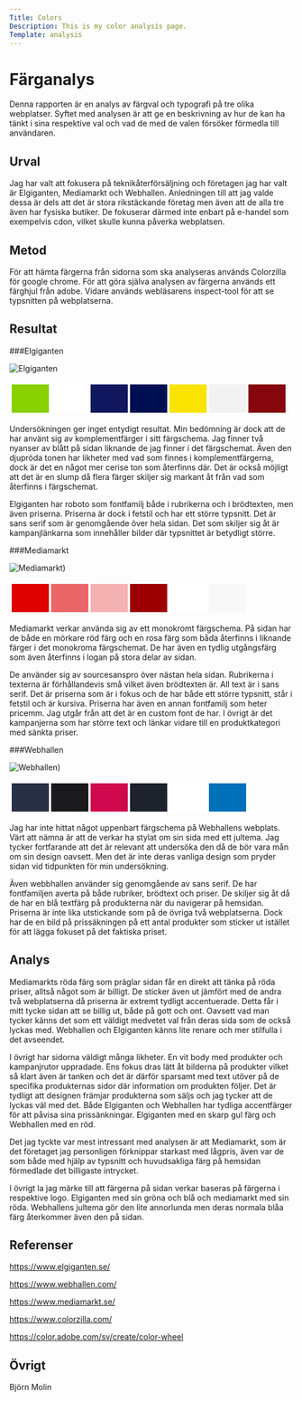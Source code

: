 ```yaml
---
Title: Colors
Description: This is my color analysis page.
Template: analysis
---
```

# Färganalys

Denna rapporten är en analys av färgval och typografi på tre olika webplatser. Syftet med analysen är att ge en beskrivning av hur de kan ha tänkt i sina respektive val och vad de med de valen försöker förmedla till användaren.

Urval
-----------------------

Jag har valt att fokusera på teknikåterförsäljning och företagen jag har valt är Elgiganten, Mediamarkt och Webhallen. Anledningen till att jag valde dessa är dels att det är stora rikstäckande företag men även att de alla tre även har fysiska butiker. De fokuserar därmed inte enbart på e-handel som exempelvis cdon, vilket skulle kunna påverka webplatsen.

Metod
-----------------------

För att hämta färgerna från sidorna som ska analyseras används Colorzilla för google chrome. För att göra själva analysen av färgerna används ett färghjul från adobe. Vidare används webläsarens inspect-tool för att se typsnitten på webplatserna.

Resultat
-----------------------

###Elgiganten

![Elgiganten](../image/Elgiganten.png?w=700)

<table style="border-spacing: 4px; border-collapse: separate">
<tr>
<td style="height: 50px; width: 50px; background-color: #88d000">
<td style="height: 50px; width: 50px; background-color: #ffffff">
<td style="height: 50px; width: 50px; background-color: #11175e">
<td style="height: 50px; width: 50px; background-color: #000e52">
<td style="height: 50px; width: 50px; background-color: #f9e300">
<td style="height: 50px; width: 50px; background-color: #f2f2f2">
<td style="height: 50px; width: 50px; background-color: #85060d">
</tr>
</table>

Undersökningen ger inget entydigt resultat. Min bedömning är dock att de har använt sig av komplementfärger i sitt färgschema. Jag finner två nyanser av blått på sidan liknande de jag finner i det färgschemat. Även den djupröda tonen har likheter med vad som finnes i komplementfärgerna, dock är det en något mer cerise ton som återfinns där. Det är också möjligt att det är en slump då flera färger skiljer sig markant åt från vad som återfinns i färgschemat.

Elgiganten har roboto som fontfamilj både i rubrikerna och i brödtexten, men även priserna. Priserna är dock i fetstil och har ett större typsnitt. Det är sans serif som är genomgående över hela sidan. Det som skiljer sig åt är kampanjlänkarna som innehåller bilder där typsnittet är betydligt större.

###Mediamarkt

![Mediamarkt](../image/Mediamarkt.png?w=700))

<table style="border-spacing: 4px; border-collapse: separate">
<tr>
<td style="height: 50px; width: 50px; background-color: #df0000">
<td style="height: 50px; width: 50px; background-color: #eb6668">
<td style="height: 50px; width: 50px; background-color: #f5b2b2">
<td style="height: 50px; width: 50px; background-color: #9c0000">
<td style="height: 50px; width: 50px; background-color: #ffffff">
<td style="height: 50px; width: 50px; background-color: #f8f8f8">
</tr>
</table>

Mediamarkt verkar använda sig av ett monokromt färgschema. På sidan har de både en mörkare röd färg och en rosa färg som båda återfinns i liknande färger i det monokroma färgschemat. De har även en tydlig utgångsfärg som även återfinns i logan på stora delar av sidan.

De använder sig av sourcesanspro över nästan hela sidan. Rubrikerna i texterna är förhållandevis små vilket även brödtexten är. All text är i sans serif. Det är priserna som är i fokus och de har både ett större typsnitt, står i fetstil och är kursiva. Priserna har även en annan fontfamilj som heter pricemm. Jag utgår från att det är en custom font de har. I övrigt är det kampanjerna som har större text och länkar vidare till en produktkategori med sänkta priser.

###Webhallen

![Webhallen](../image/Webhallen.png?w=700))

<table style="border-spacing: 4px; border-collapse: separate">
<tr>
<td style="height: 50px; width: 50px; background-color: #273143">
<td style="height: 50px; width: 50px; background-color: #1a1a1d">
<td style="height: 50px; width: 50px; background-color: #d0084e">
<td style="height: 50px; width: 50px; background-color: #1e222d">
<td style="height: 50px; width: 50px; background-color: #ffffff">
<td style="height: 50px; width: 50px; background-color: #0070ba">
</tr>
</table>

Jag har inte hittat något uppenbart färgschema på Webhallens webplats. Värt att nämna är att de verkar ha stylat om sin sida med ett jultema. Jag tycker fortfarande att det är relevant att undersöka den då de bör vara mån om sin design oavsett. Men det är inte deras vanliga design som pryder sidan vid tidpunkten för min undersökning.

Även webbhallen använder sig genomgående av sans serif. De har fontfamiljen averta på både rubriker, brödtext och priser. De skiljer sig åt då de har en blå textfärg på produkterna när du navigerar på hemsidan. Priserna är inte lika utstickande som på de övriga två webplatserna. Dock har de en bild på prissäkningen på ett antal produkter som sticker ut istället för att lägga fokuset på det faktiska priset.

Analys
-----------------------

Mediamarkts röda färg som präglar sidan får en direkt att tänka på röda priser, alltså något som är billigt. De sticker även ut jämfört med de andra två webplatserna då priserna är extremt tydligt accentuerade. Detta får i mitt tycke sidan att se billig ut, både på gott och ont. Oavsett vad man tycker känns det som ett väldigt medvetet val från deras sida som de också lyckas med. Webhallen och Elgiganten känns lite renare och mer stilfulla i det avseendet.

I övrigt har sidorna väldigt många likheter. En vit body med produkter och kampanjrutor uppradade. Ens fokus dras lätt åt bilderna på produkter vilket så klart även är tanken och det är därför sparsamt med text utöver på de specifika produkternas sidor där information om produkten följer. Det är tydligt att designen främjar produkterna som säljs och jag tycker att de lyckas väl med det.
Både Elgiganten och Webhallen har tydliga accentfärger för att påvisa sina prissänkningar. Elgiganten med en skarp gul färg och Webhallen med en röd.

Det jag tyckte var mest intressant med analysen är att Mediamarkt, som är det företaget jag personligen förknippar starkast med lågpris, även var de som både med hjälp av typsnitt och huvudsakliga färg på hemsidan förmedlade det billigaste intrycket.

I övrigt la jag märke till att färgerna på sidan verkar baseras på färgerna i respektive logo. Elgiganten med sin gröna och blå och mediamarkt med sin röda. Webhallens jultema gör den lite annorlunda men deras normala blåa färg återkommer även den på sidan.



Referenser
-----------------------

https://www.elgiganten.se/

https://www.webhallen.com/

https://www.mediamarkt.se/

https://www.colorzilla.com/

https://color.adobe.com/sv/create/color-wheel

Övrigt
-----------------------

Björn Molin
